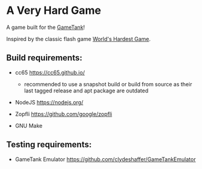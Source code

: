 # A Very Hard Game

A game built for the [GameTank](https://gametank.zone)!

Inspired by the classic flash game [World's Hardest Game](https://www.coolmathgames.com/0-worlds-hardest-game).

## Build requirements:

* cc65 https://cc65.github.io/

  * recommended to use a snapshot build or build from source as their last tagged release and apt package are outdated

* NodeJS https://nodejs.org/

* Zopfli https://github.com/google/zopfli

* GNU Make

## Testing requirements:

* GameTank Emulator https://github.com/clydeshaffer/GameTankEmulator
